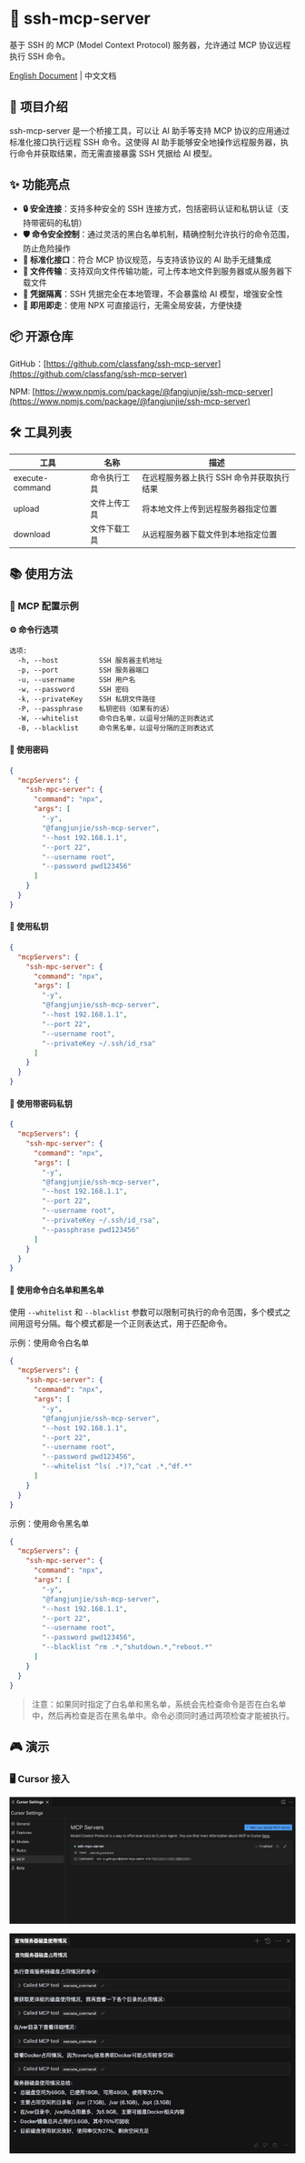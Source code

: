 # 🔐 ssh-mcp-server

基于 SSH 的 MCP (Model Context Protocol) 服务器，允许通过 MCP 协议远程执行 SSH 命令。

[English Document](README.md) | 中文文档

## 📝 项目介绍

ssh-mcp-server 是一个桥接工具，可以让 AI 助手等支持 MCP 协议的应用通过标准化接口执行远程 SSH 命令。这使得 AI 助手能够安全地操作远程服务器，执行命令并获取结果，而无需直接暴露 SSH 凭据给 AI 模型。

## ✨ 功能亮点

- **🔒 安全连接**：支持多种安全的 SSH 连接方式，包括密码认证和私钥认证（支持带密码的私钥）
- **🛡️ 命令安全控制**：通过灵活的黑白名单机制，精确控制允许执行的命令范围，防止危险操作
- **🔄 标准化接口**：符合 MCP 协议规范，与支持该协议的 AI 助手无缝集成
- **📂 文件传输**：支持双向文件传输功能，可上传本地文件到服务器或从服务器下载文件
- **🔑 凭据隔离**：SSH 凭据完全在本地管理，不会暴露给 AI 模型，增强安全性
- **🚀 即用即走**：使用 NPX 可直接运行，无需全局安装，方便快捷

## 📦 开源仓库

GitHub：[https://github.com/classfang/ssh-mcp-server](https://github.com/classfang/ssh-mcp-server)

NPM: [https://www.npmjs.com/package/@fangjunjie/ssh-mcp-server](https://www.npmjs.com/package/@fangjunjie/ssh-mcp-server)

## 🛠️ 工具列表

| 工具 | 名称 | 描述 |
|---------|-----------|----------|
| execute-command | 命令执行工具 | 在远程服务器上执行 SSH 命令并获取执行结果 |
| upload | 文件上传工具 | 将本地文件上传到远程服务器指定位置 |
| download | 文件下载工具 | 从远程服务器下载文件到本地指定位置 |

## 📚 使用方法

### 🔧 MCP 配置示例

#### ⚙️ 命令行选项

```text
选项:
  -h, --host          SSH 服务器主机地址
  -p, --port          SSH 服务器端口
  -u, --username      SSH 用户名
  -w, --password      SSH 密码
  -k, --privateKey    SSH 私钥文件路径
  -P, --passphrase    私钥密码（如果有的话）
  -W, --whitelist     命令白名单，以逗号分隔的正则表达式
  -B, --blacklist     命令黑名单，以逗号分隔的正则表达式
```

#### 🔑 使用密码

```json
{
  "mcpServers": {
    "ssh-mpc-server": {
      "command": "npx",
      "args": [
        "-y",
        "@fangjunjie/ssh-mcp-server",
        "--host 192.168.1.1",
        "--port 22",
        "--username root",
        "--password pwd123456"
      ]
    }
  }
}
```

#### 🔐 使用私钥

```json
{
  "mcpServers": {
    "ssh-mpc-server": {
      "command": "npx",
      "args": [
        "-y",
        "@fangjunjie/ssh-mcp-server",
        "--host 192.168.1.1",
        "--port 22",
        "--username root",
        "--privateKey ~/.ssh/id_rsa"
      ]
    }
  }
}
```

#### 🔏 使用带密码私钥

```json
{
  "mcpServers": {
    "ssh-mpc-server": {
      "command": "npx",
      "args": [
        "-y",
        "@fangjunjie/ssh-mcp-server",
        "--host 192.168.1.1",
        "--port 22",
        "--username root",
        "--privateKey ~/.ssh/id_rsa",
        "--passphrase pwd123456"
      ]
    }
  }
}
```

#### 📝 使用命令白名单和黑名单

使用 `--whitelist` 和 `--blacklist` 参数可以限制可执行的命令范围，多个模式之间用逗号分隔。每个模式都是一个正则表达式，用于匹配命令。

示例：使用命令白名单

```json
{
  "mcpServers": {
    "ssh-mpc-server": {
      "command": "npx",
      "args": [
        "-y",
        "@fangjunjie/ssh-mcp-server",
        "--host 192.168.1.1",
        "--port 22",
        "--username root",
        "--password pwd123456",
        "--whitelist ^ls( .*)?,^cat .*,^df.*"
      ]
    }
  }
}
```

示例：使用命令黑名单

```json
{
  "mcpServers": {
    "ssh-mpc-server": {
      "command": "npx",
      "args": [
        "-y",
        "@fangjunjie/ssh-mcp-server",
        "--host 192.168.1.1",
        "--port 22",
        "--username root",
        "--password pwd123456",
        "--blacklist ^rm .*,^shutdown.*,^reboot.*"
      ]
    }
  }
}
```

> 注意：如果同时指定了白名单和黑名单，系统会先检查命令是否在白名单中，然后再检查是否在黑名单中。命令必须同时通过两项检查才能被执行。

## 🎮 演示

### 🖥️ Cursor 接入

![demo_1.png](images/demo_1.png)

![demo_2.png](images/demo_2.png)
